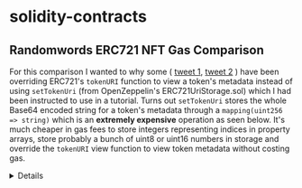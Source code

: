 # solidity-contracts

## Randomwords ERC721 NFT Gas Comparison
For this comparison I wanted to why some ( [tweet 1](https://twitter.com/tom_hirst/status/1489320924134326275?s=20&t=N06F-yrCI8fubm_Ubkipyg), [tweet 2](https://twitter.com/shegenerates/status/1437773472285999105?s=20&t=N06F-yrCI8fubm_Ubkipyg) ) have been overriding ERC721's `tokenURI` function to view a token's metadata instead of using `setTokenUri` (from OpenZeppelin's ERC721UriStorage.sol) which I had been instructed to use in a tutorial. Turns out `setTokenUri` stores the whole Base64 encoded string for a token's metadata through a `mapping(uint256 => string)` which is an **extremely expensive** operation as seen below. It's much cheaper in gas fees to store integers representing indices in property arrays, store probably a bunch of uint8 or uint16 numbers in storage and override the `tokenURI` view function to view token metadata without costing gas.

<details>

  ![Screenshot from 2022-04-11 03-27-51](https://user-images.githubusercontent.com/36868915/162636353-9d60d3f7-54a2-490b-8466-299a4ad42d3b.png)
</details>
